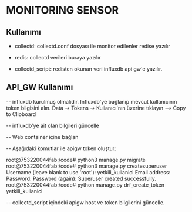 # MONITORING SENSOR


## Kullanımı


* collectd: collectd.conf dosyası ile monitor edilenler redise yazılır

* redis: collectd verileri buraya yazılır

* collectd_script: redisten okunan veri influxdb api gw'e yazılır.


## API_GW Kullanımı

-- influxdb kurulmuş olmalıdır. Influxdb'ye bağlanıp mevcut kullanıcının token bilgisini alın. Data -> Tokens -> Kullanıcı'nın üzerine tıklayın --> Copy to Clipboard

-- influxdb'ye ait olan bilgileri güncelle

-- Web container içine bağlan

-- Aşağıdaki komutlar ile apigw token oluştur:

root@753220044fab:/code# python3 manage.py migrate
root@753220044fab:/code# python3 manage.py createsuperuser
Username (leave blank to use 'root'): yetkili_kullanici
Email address: 
Password: 
Password (again): 
Superuser created successfully.
root@753220044fab:/code# python manage.py drf_create_token yetkili_kullanici


-- collectd_script içindeki apigw host ve token bilgilerini güncelle.


